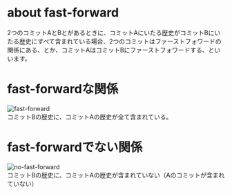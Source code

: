about fast-forward
======

2つのコミットAとBとがあるときに、コミットAにいたる歴史がコミットBにいたる歴史にすべて含まれている場合、2つのコミットはファーストフォワードの関係にある、とか、コミットAはコミットBにファーストフォワードする、といいます。


# fast-forwardな関係
![fast-forward](http://cdn-ak.f.st-hatena.com/images/fotolife/s/sinsoku/20111025/20111025074941.png)  
コミットBの歴史に、コミットAの歴史が全て含まれている。

# fast-forwardでない関係
![no-fast-forward](http://cdn-ak.f.st-hatena.com/images/fotolife/s/sinsoku/20111025/20111025074946.png)  
コミットBの歴史に、コミットAの歴史が含まれていない（Aのコミットが含まれていない）


